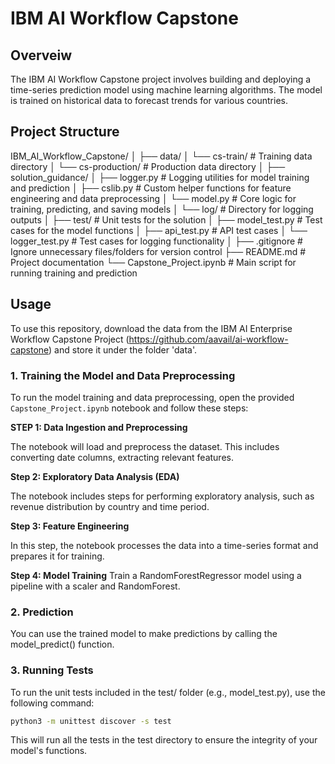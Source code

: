 # IBM AI Workflow Capstone

## Overveiw
The IBM AI Workflow Capstone project involves building and deploying a time-series prediction model using machine learning algorithms. The model is trained on historical data to forecast trends for various countries.

## Project Structure

IBM_AI_Workflow_Capstone/
│
├── data/
│   └── cs-train/              # Training data directory
│   └── cs-production/         # Production data directory
│
├── solution_guidance/
│   ├── logger.py              # Logging utilities for model training and prediction
│   ├── cslib.py               # Custom helper functions for feature engineering and data preprocessing
│   └── model.py               # Core logic for training, predicting, and saving models
│   └── log/                   # Directory for logging outputs
│
├── test/                      # Unit tests for the solution
│   ├── model_test.py          # Test cases for the model functions
│   ├── api_test.py            # API test cases
│   └── logger_test.py         # Test cases for logging functionality
│
├── .gitignore                 # Ignore unnecessary files/folders for version control
├── README.md                  # Project documentation
└── Capstone_Project.ipynb     # Main script for running training and prediction

## Usage

To use this repository, download the data from the IBM AI Enterprise Workflow Capstone Project (https://github.com/aavail/ai-workflow-capstone) and store it under the folder 'data'.

### 1. Training the Model and Data Preprocessing
To run the model training and data preprocessing, open the provided  `Capstone_Project.ipynb` notebook and follow these steps:

**STEP 1: Data Ingestion and Preprocessing**

The notebook will load and preprocess the dataset. This includes converting date columns, extracting relevant features.

**Step 2: Exploratory Data Analysis (EDA)**

The notebook includes steps for performing exploratory analysis, such as revenue distribution by country and time period.

**Step 3: Feature Engineering**

In this step, the notebook processes the data into a time-series format and prepares it for training.

**Step 4: Model Training**
Train a RandomForestRegressor model using a pipeline with a scaler and RandomForest.

### 2. Prediction
You can use the trained model to make predictions by calling the model_predict() function.

### 3. Running Tests
To run the unit tests included in the test/ folder (e.g., model_test.py), use the following command:

```bash
python3 -m unittest discover -s test
```

This will run all the tests in the test directory to ensure the integrity of your model's functions.
